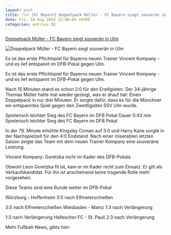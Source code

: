 ```yaml
---
layout: post
title: "🔥🔥 [FC Bayern] Doppelpack Müller - FC Bayern siegt souverän in Ulm"
date: Fri, 16 Aug 2024 22:00:00 +0200
categories: entries DE
---
```

[Doppelpack Müller - FC Bayern siegt souverän in Ulm](https://www.dasding.de/newszone/dfb-pokal-ulm-fc-bayern-100.html)

![Doppelpack Müller - FC Bayern siegt souverän in Ulm](https://www.dasding.de/newszone/1723842430836%2Cdfb-pokal-bayern-ulm-100~_v-16x9@2dL_-6c42aff4e68b43c7868c3240d3ebfa29867457da.jpg)

Es ist das erste Pflichtspiel für Bayerns neuen Trainer Vincent Kompany - und es lief entspannt im DFB-Pokal gegen Ulm.

Es ist das erste Pflichtspiel für Bayerns neuen Trainer Vincent Kompany - und es lief entspannt im DFB-Pokal gegen Ulm.

Nach 15 Minuten stand es schon 2:0 für den Erstligisten. Der 34-jährige Thomas Müller hatte mal wieder gezeigt, was er drauf hat: Einen Doppelpack in nur drei Minuten. Er sorgte dafür, dass es für die Münchner ein entspanntes Spiel gegen den Zweitligisten SSV Ulm wurde.

Spielerisch leichter Sieg des FC Bayern im DFB Pokal Dauer 0:43 min Spielerisch leichter Sieg des FC Bayern im DFB Pokal

In der 79. Minute erhöhte Kingsley Coman auf 3:0 und Harry Kane sorgte in der Nachspielzeit für den 4:0 Endstand. Nach einer miserablen letzten Saison zeigte das Team mit dem neuen Trainer Kompany eine souveräne Leistung.

Vincent Kompany: Goretzka nicht im Kader des DFB-Pokals

Obwohl Leon Goretzka fit ist, kam er im Kader nicht zum Einsatz. Er gilt als Verkaufskandidat. Für ihn ist anscheinend keine tragende Rolle mehr vorgesehen.

Diese Teams sind eine Runde weiter im DFB-Pokal

Würzburg - Hoffenheim 3:5 nach Elfmeterschießen

3:5 nach Elfmeterschießen Wiesbaden - Mainz 1:3 nach Verlängerung

1:3 nach Verlängerung Hallescher FC - St. Pauli 2:3 nach Verlängerung

Mehr Fußball-News, gibts hier:


